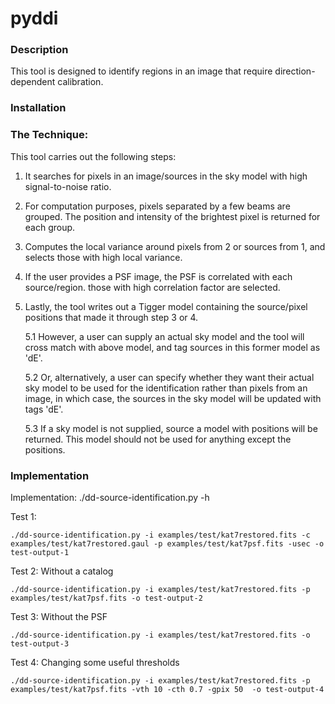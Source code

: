 # pyddi

### Description 

This tool is designed to identify regions in an image that require direction-dependent calibration. 
 
### Installation


### The Technique:

This tool carries out the following steps:

1. It searches for pixels in an image/sources in the sky model with high signal-to-noise ratio.   
2. For computation purposes, pixels separated by a few beams are grouped. The position and intensity of the brightest pixel is returned for each group.  
3. Computes the local variance around pixels from 2 or sources from 1, and selects those with high local variance.   
4. If the user provides a PSF image, the PSF is correlated with each source/region. those with high correlation factor are selected.
5. Lastly, the tool writes out a Tigger model containing the source/pixel positions that made it through step 3 or 4. 

    5.1 However, a user can supply an actual sky model and the tool will cross match with above model, and tag sources in this former model as 'dE'.
  
    5.2 Or, alternatively, a user can specify whether they want their actual sky model to be used for the identification rather than pixels from an image, in which case, the sources in the sky model will be updated with tags 'dE'. 
    
    5.3 If a sky model is not supplied, source a model with positions will be returned. This model should not be used for anything except the positions.

### Implementation  

Implementation: ./dd-source-identification.py  -h 

Test 1:

    ./dd-source-identification.py -i examples/test/kat7restored.fits -c examples/test/kat7restored.gaul -p examples/test/kat7psf.fits -usec -o test-output-1 
 
 Test 2: Without a catalog
 
    ./dd-source-identification.py -i examples/test/kat7restored.fits -p examples/test/kat7psf.fits -o test-output-2
  
  Test 3: Without the PSF
  
    ./dd-source-identification.py -i examples/test/kat7restored.fits -o test-output-3
    
  Test 4: Changing some useful thresholds
  
    ./dd-source-identification.py -i examples/test/kat7restored.fits -p examples/test/kat7psf.fits -vth 10 -cth 0.7 -gpix 50  -o test-output-4 
    
  
 
 
 
 

